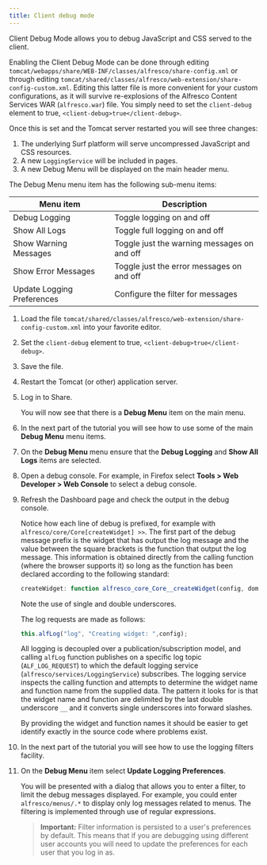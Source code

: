 ```yaml
---
title: Client debug mode
---
```


Client Debug Mode allows you to debug JavaScript and CSS served to the client.

Enabling the Client Debug Mode can be done through editing `tomcat/webapps/share/WEB-INF/classes/alfresco/share-config.xml` 
or through editing `tomcat/shared/classes/alfresco/web-extension/share-config-custom.xml`. Editing this latter file is 
more convenient for your custom configurations, as it will survive re-explosions of the Alfresco Content Services WAR 
(`alfresco.war`) file. You simply need to set the `client-debug` element to true, `<client-debug>true</client-debug>`.

Once this is set and the Tomcat server restarted you will see three changes:

1.  The underlying Surf platform will serve uncompressed JavaScript and CSS resources.
2.  A new `LoggingService` will be included in pages.
3.  A new Debug Menu will be displayed on the main header menu.

The Debug Menu menu item has the following sub-menu items:

|Menu item|Description|
|---------|-----------|
|Debug Logging|Toggle logging on and off|
|Show All Logs|Toggle full logging on and off|
|Show Warning Messages|Toggle just the warning messages on and off|
|Show Error Messages|Toggle just the error messages on and off|
|Update Logging Preferences|Configure the filter for messages|

1.  Load the file `tomcat/shared/classes/alfresco/web-extension/share-config-custom.xml` into your favorite editor.

2.  Set the `client-debug` element to true, `<client-debug>true</client-debug>`.

3.  Save the file.

4.  Restart the Tomcat (or other) application server.

5.  Log in to Share.

    You will now see that there is a **Debug Menu** item on the main menu.

6.  In the next part of the tutorial you will see how to use some of the main **Debug Menu** menu items.

7.  On the **Debug Menu** menu ensure that the **Debug Logging** and **Show All Logs** items are selected.

8.  Open a debug console. For example, in Firefox select **Tools > Web Developer > Web Console** to select a debug console.

9.  Refresh the Dashboard page and check the output in the debug console.

    Notice how each line of debug is prefixed, for example with `alfresco/core/Core[createWidget] >>`. The first part of the debug message prefix is the widget that has output the log message and the value between the square brackets is the function that output the log message. This information is obtained directly from the calling function (where the browser supports it) so long as the function has been declared according to the following standard:

    ```javascript
    createWidget: function alfresco_core_Core__createWidget(config, domNode, callback, callbackArgs) {                        
    ```

    Note the use of single and double underscores.

    The log requests are made as follows:

    ```javascript
    this.alfLog("log", "Creating widget: ",config);                        
    ```

    All logging is decoupled over a publication/subscription model, and calling `alfLog` function publishes on a specific log topic (`ALF_LOG_REQUEST`) to which the default logging service (`alfresco/services/LoggingService`) subscribes. The logging service inspects the calling function and attempts to determine the widget name and function name from the supplied data. The pattern it looks for is that the widget name and function are delimited by the last double underscore `__` and it converts single underscores into forward slashes.

    By providing the widget and function names it should be easier to get identify exactly in the source code where problems exist.

10. In the next part of the tutorial you will see how to use the logging filters facility.

11. On the **Debug Menu** item select **Update Logging Preferences**.

    You will be presented with a dialog that allows you to enter a filter, to limit the debug messages displayed. For example, you could enter `alfresco/menus/.*` to display only log messages related to menus. The filtering is implemented through use of regular expressions.

    >**Important:** Filter information is persisted to a user's preferences by default. This means that if you are debugging using different user accounts you will need to update the preferences for each user that you log in as.

